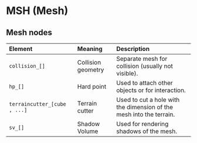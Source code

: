 # MSH (Mesh)

## Mesh nodes
| Element                      | Meaning            | Description                                                         |
| :--------------------------- | :----------------- | :------------------------------------------------------------------ |
| `collision_[]`               | Collision geometry | Separate mesh for collision (usually not visible).                  |
| `hp_[]`                      | Hard point         | Used to attach other objects or for interaction.                    |
| `terraincutter_[cube , ...]` | Terrain cutter     | Used to cut a hole with the dimension of the mesh into the terrain. |
| `sv_[]`                      | Shadow Volume      | Used for rendering shadows of the mesh.                             |
